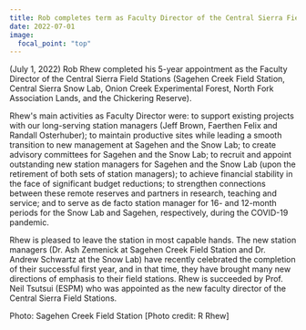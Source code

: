 ```yaml
---
title: Rob completes term as Faculty Director of the Central Sierra Field Stations
date: 2022-07-01
image:
  focal_point: "top"
---
```

(July 1, 2022) Rob Rhew completed his 5-year appointment as the Faculty Director of the Central Sierra Field Stations (Sagehen Creek Field Station, Central Sierra Snow Lab, Onion Creek Experimental Forest, North Fork Association Lands, and the Chickering Reserve).

<!--more-->

Rhew's main activities as Faculty Director were:  to support existing projects with our long-serving station managers (Jeff Brown, Faerthen Felix and Randall Osterhuber); to maintain productive sites while leading a smooth transition to new management at Sagehen and the Snow Lab; to create advisory committees for Sagehen and the Snow Lab; to recruit and appoint outstanding new station managers for Sagehen and the Snow Lab (upon the retirement of both sets of station managers); to achieve financial stability in the face of significant budget reductions; to strengthen connections between these remote reserves and partners in research, teaching and service; and to serve as de facto station manager for 16- and 12-month periods for the Snow Lab and Sagehen, respectively, during the COVID-19 pandemic.  

Rhew is pleased to leave the station in most capable hands. The new station managers (Dr. Ash Zemenick at Sagehen Creek Field Station and Dr. Andrew Schwartz at the Snow Lab) have recently celebrated the completion of their successful first year, and in that time, they have brought many new directions of emphasis to their field stations.  Rhew is succeeded by Prof. Neil Tsutsui (ESPM) who was appointed as the new faculty director of the Central Sierra Field Stations.  

Photo: Sagehen Creek Field Station [Photo credit: R Rhew] 

